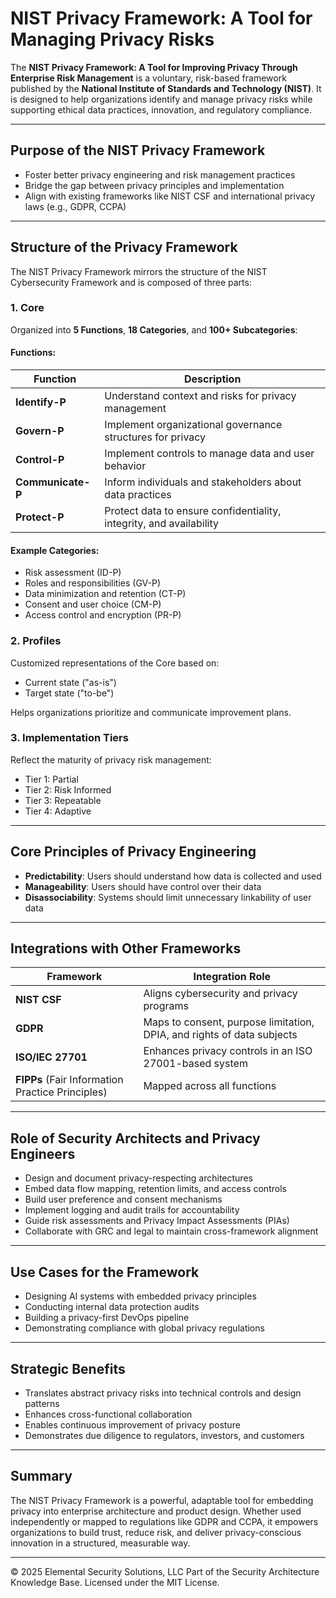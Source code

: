 # NIST Privacy Framework: A Tool for Managing Privacy Risks

The **NIST Privacy Framework: A Tool for Improving Privacy Through Enterprise Risk Management** is a voluntary, risk-based framework published by the **National Institute of Standards and Technology (NIST)**. It is designed to help organizations identify and manage privacy risks while supporting ethical data practices, innovation, and regulatory compliance.

---

## Purpose of the NIST Privacy Framework

- Foster better privacy engineering and risk management practices
- Bridge the gap between privacy principles and implementation
- Align with existing frameworks like NIST CSF and international privacy laws (e.g., GDPR, CCPA)

---

## Structure of the Privacy Framework

The NIST Privacy Framework mirrors the structure of the NIST Cybersecurity Framework and is composed of three parts:

### 1. **Core**
Organized into **5 Functions**, **18 Categories**, and **100+ Subcategories**:

#### Functions:
| Function | Description |
|----------|-------------|
| **Identify-P** | Understand context and risks for privacy management |
| **Govern-P** | Implement organizational governance structures for privacy |
| **Control-P** | Implement controls to manage data and user behavior |
| **Communicate-P** | Inform individuals and stakeholders about data practices |
| **Protect-P** | Protect data to ensure confidentiality, integrity, and availability |

#### Example Categories:
- Risk assessment (ID-P)
- Roles and responsibilities (GV-P)
- Data minimization and retention (CT-P)
- Consent and user choice (CM-P)
- Access control and encryption (PR-P)

### 2. **Profiles**
Customized representations of the Core based on:
- Current state ("as-is")
- Target state ("to-be")

Helps organizations prioritize and communicate improvement plans.

### 3. **Implementation Tiers**
Reflect the maturity of privacy risk management:
- Tier 1: Partial
- Tier 2: Risk Informed
- Tier 3: Repeatable
- Tier 4: Adaptive

---

## Core Principles of Privacy Engineering

- **Predictability**: Users should understand how data is collected and used
- **Manageability**: Users should have control over their data
- **Disassociability**: Systems should limit unnecessary linkability of user data

---

## Integrations with Other Frameworks

| Framework | Integration Role |
|----------|------------------|
| **NIST CSF** | Aligns cybersecurity and privacy programs |
| **GDPR** | Maps to consent, purpose limitation, DPIA, and rights of data subjects |
| **ISO/IEC 27701** | Enhances privacy controls in an ISO 27001-based system |
| **FIPPs** (Fair Information Practice Principles) | Mapped across all functions |

---

## Role of Security Architects and Privacy Engineers

- Design and document privacy-respecting architectures
- Embed data flow mapping, retention limits, and access controls
- Build user preference and consent mechanisms
- Implement logging and audit trails for accountability
- Guide risk assessments and Privacy Impact Assessments (PIAs)
- Collaborate with GRC and legal to maintain cross-framework alignment

---

## Use Cases for the Framework

- Designing AI systems with embedded privacy principles
- Conducting internal data protection audits
- Building a privacy-first DevOps pipeline
- Demonstrating compliance with global privacy regulations

---

## Strategic Benefits

- Translates abstract privacy risks into technical controls and design patterns
- Enhances cross-functional collaboration
- Enables continuous improvement of privacy posture
- Demonstrates due diligence to regulators, investors, and customers

---

## Summary

The NIST Privacy Framework is a powerful, adaptable tool for embedding privacy into enterprise architecture and product design. Whether used independently or mapped to regulations like GDPR and CCPA, it empowers organizations to build trust, reduce risk, and deliver privacy-conscious innovation in a structured, measurable way.



---
© 2025 Elemental Security Solutions, LLC
Part of the Security Architecture Knowledge Base.
Licensed under the MIT License.
